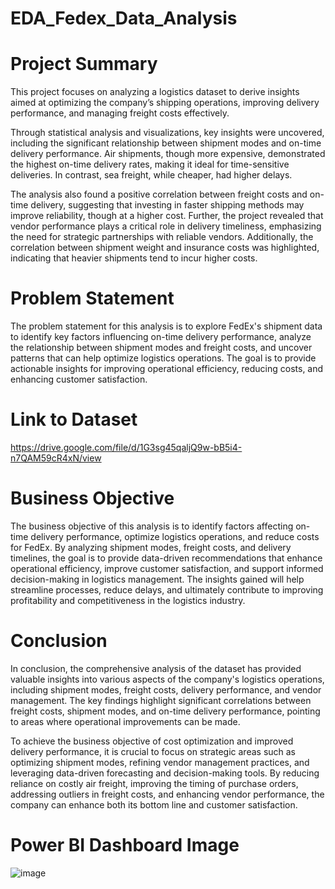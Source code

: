 # EDA_Fedex_Data_Analysis

# Project Summary

This project focuses on analyzing a logistics dataset to derive insights aimed at optimizing the company’s shipping operations, improving delivery performance, and managing freight costs effectively.

Through statistical analysis and visualizations, key insights were uncovered, including the significant relationship between shipment modes and on-time delivery performance. Air shipments, though more expensive, demonstrated the highest on-time delivery rates, making it ideal for time-sensitive deliveries. In contrast, sea freight, while cheaper, had higher delays.

The analysis also found a positive correlation between freight costs and on-time delivery, suggesting that investing in faster shipping methods may improve reliability, though at a higher cost. Further, the project revealed that vendor performance plays a critical role in delivery timeliness, emphasizing the need for strategic partnerships with reliable vendors. Additionally, the correlation between shipment weight and insurance costs was highlighted, indicating that heavier shipments tend to incur higher costs.

# Problem Statement

The problem statement for this analysis is to explore FedEx's shipment data to identify key factors influencing on-time delivery performance, analyze the relationship between shipment modes and freight costs, and uncover patterns that can help optimize logistics operations. The goal is to provide actionable insights for improving operational efficiency, reducing costs, and enhancing customer satisfaction.

# Link to Dataset

https://drive.google.com/file/d/1G3sg45qaljQ9w-bB5i4-n7QAM59cR4xN/view

# Business Objective

The business objective of this analysis is to identify factors affecting on-time delivery performance, optimize logistics operations, and reduce costs for FedEx. By analyzing shipment modes, freight costs, and delivery timelines, the goal is to provide data-driven recommendations that enhance operational efficiency, improve customer satisfaction, and support informed decision-making in logistics management. The insights gained will help streamline processes, reduce delays, and ultimately contribute to improving profitability and competitiveness in the logistics industry.

# Conclusion

In conclusion, the comprehensive analysis of the dataset has provided valuable insights into various aspects of the company's logistics operations, including shipment modes, freight costs, delivery performance, and vendor management. The key findings highlight significant correlations between freight costs, shipment modes, and on-time delivery performance, pointing to areas where operational improvements can be made.

To achieve the business objective of cost optimization and improved delivery performance, it is crucial to focus on strategic areas such as optimizing shipment modes, refining vendor management practices, and leveraging data-driven forecasting and decision-making tools. By reducing reliance on costly air freight, improving the timing of purchase orders, addressing outliers in freight costs, and enhancing vendor performance, the company can enhance both its bottom line and customer satisfaction.


# Power BI Dashboard Image

![image](https://github.com/user-attachments/assets/6f462237-cc88-409e-81b7-15ff63724686)

